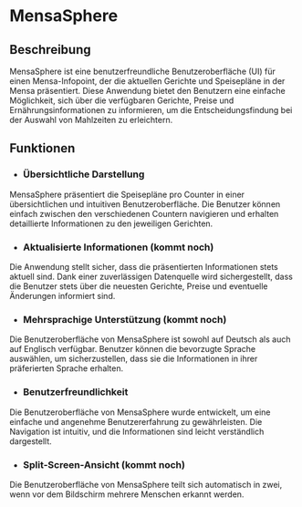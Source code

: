 # MensaSphere

## Beschreibung

MensaSphere ist eine benutzerfreundliche Benutzeroberfläche (UI) für einen Mensa-Infopoint, der die aktuellen Gerichte und Speisepläne in der Mensa präsentiert. Diese Anwendung bietet den Benutzern eine einfache Möglichkeit, sich über die verfügbaren Gerichte, Preise und Ernährungsinformationen zu informieren, um die Entscheidungsfindung bei der Auswahl von Mahlzeiten zu erleichtern.

## Funktionen

+ ### Übersichtliche Darstellung
MensaSphere präsentiert die Speisepläne pro Counter in einer übersichtlichen und intuitiven Benutzeroberfläche. Die Benutzer können einfach zwischen den verschiedenen Countern navigieren und erhalten detaillierte Informationen zu den jeweiligen Gerichten.

+ ### Aktualisierte Informationen (kommt noch)
Die Anwendung stellt sicher, dass die präsentierten Informationen stets aktuell sind. Dank einer zuverlässigen Datenquelle wird sichergestellt, dass die Benutzer stets über die neuesten Gerichte, Preise und eventuelle Änderungen informiert sind.

+ ### Mehrsprachige Unterstützung (kommt noch)
Die Benutzeroberfläche von MensaSphere ist sowohl auf Deutsch als auch auf Englisch verfügbar. Benutzer können die bevorzugte Sprache auswählen, um sicherzustellen, dass sie die Informationen in ihrer präferierten Sprache erhalten.

+ ### Benutzerfreundlichkeit
Die Benutzeroberfläche von MensaSphere wurde entwickelt, um eine einfache und angenehme Benutzererfahrung zu gewährleisten. Die Navigation ist intuitiv, und die Informationen sind leicht verständlich dargestellt.

+ ### Split-Screen-Ansicht (kommt noch)
Die Benutzeroberfläche von MensaSphere teilt sich automatisch in zwei, wenn vor dem Bildschirm mehrere Menschen erkannt werden.
